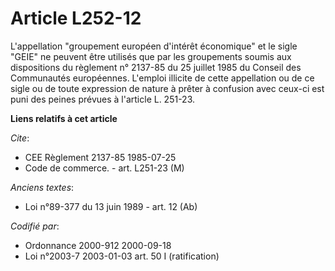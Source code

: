 # Article L252-12

L'appellation "groupement européen d'intérêt économique" et le sigle "GEIE" ne peuvent être utilisés que par les groupements
soumis aux dispositions du règlement n° 2137-85 du 25 juillet 1985 du Conseil des Communautés européennes. L'emploi illicite
de cette appellation ou de ce sigle ou de toute expression de nature à prêter à confusion avec ceux-ci est puni des peines
prévues à l'article L. 251-23.

**Liens relatifs à cet article**

_Cite_:

  - CEE Règlement 2137-85 1985-07-25
  - Code de commerce. - art. L251-23 (M)

_Anciens textes_:

  - Loi n°89-377 du 13 juin 1989 - art. 12 (Ab)

_Codifié par_:

  - Ordonnance 2000-912 2000-09-18
  - Loi n°2003-7 2003-01-03 art. 50 I (ratification)

